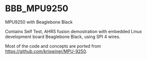# BBB_MPU9250
MPU9250 with Beaglebone Black

Contains Self Test, AHRS fusion demostration with embedded Linux development board Beaglebone Black, using SPI 4 wires.

Most of the code and concepts are ported from https://github.com/kriswiner/MPU-9250.
